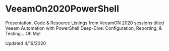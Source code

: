 # VeeamOn2020PowerShell
Presentation, Code &amp; Resource Listings from VeeamON 2020 sessions titled  Veeam Automation with PowerShell Deep-Dive:
Configuration, Reporting, & Testing… Oh My!

Updated 4/16/2020
